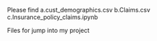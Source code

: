Please find 
a.cust_demographics.csv
b.Claims.csv
c.Insurance_policy_claims.ipynb

Files for jump into my project

     
